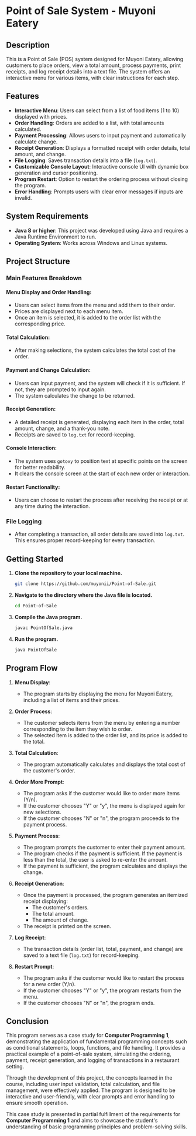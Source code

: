 # Point of Sale System - Muyoni Eatery

## Description
This is a Point of Sale (POS) system designed for Muyoni Eatery, allowing customers to place orders, view a total amount, process payments, print receipts, and log receipt details into a text file. The system offers an interactive menu for various items, with clear instructions for each step.

## Features
- **Interactive Menu**: Users can select from a list of food items (1 to 10) displayed with prices.
- **Order Handling**: Orders are added to a list, with total amounts calculated.
- **Payment Processing**: Allows users to input payment and automatically calculate change.
- **Receipt Generation**: Displays a formatted receipt with order details, total amount, and change.
- **File Logging**: Saves transaction details into a file (`log.txt`).
- **Customizable Console Layout**: Interactive console UI with dynamic box generation and cursor positioning.
- **Program Restart**: Option to restart the ordering process without closing the program.
- **Error Handling**: Prompts users with clear error messages if inputs are invalid.

## System Requirements
- **Java 8 or higher**: This project was developed using Java and requires a Java Runtime Environment to run.
- **Operating System**: Works across Windows and Linux systems.

## Project Structure
### Main Features Breakdown
#### Menu Display and Order Handling:
- Users can select items from the menu and add them to their order.
- Prices are displayed next to each menu item.
- Once an item is selected, it is added to the order list with the corresponding price.

#### Total Calculation:
- After making selections, the system calculates the total cost of the order.

#### Payment and Change Calculation:
- Users can input payment, and the system will check if it is sufficient. If not, they are prompted to input again.
- The system calculates the change to be returned.

#### Receipt Generation:
- A detailed receipt is generated, displaying each item in the order, total amount, change, and a thank-you note.
- Receipts are saved to `log.txt` for record-keeping.

#### Console Interaction:
- The system uses `gotoxy` to position text at specific points on the screen for better readability.
- It clears the console screen at the start of each new order or interaction.

#### Restart Functionality:
- Users can choose to restart the process after receiving the receipt or at any time during the interaction.

### File Logging
- After completing a transaction, all order details are saved into `log.txt`. This ensures proper record-keeping for every transaction.

## Getting Started
1. **Clone the repository to your local machine.**
   ```bash
   git clone https://github.com/muyonii/Point-of-Sale.git
2. **Navigate to the directory where the Java file is located.**
   ```bash
   cd Point-of-Sale
3. **Compile the Java program.**
   ```bash
   javac PointOfSale.java
4. **Run the program.**
   ```bash
   java PointOfSale

## Program Flow

1. **Menu Display**: 
   - The program starts by displaying the menu for Muyoni Eatery, including a list of items and their prices.

2. **Order Process**: 
   - The customer selects items from the menu by entering a number corresponding to the item they wish to order.
   - The selected item is added to the order list, and its price is added to the total.

3. **Total Calculation**: 
   - The program automatically calculates and displays the total cost of the customer's order.

4. **Order More Prompt**: 
   - The program asks if the customer would like to order more items (Y/n).
   - If the customer chooses "Y" or "y", the menu is displayed again for new selections.
   - If the customer chooses "N" or "n", the program proceeds to the payment process.

5. **Payment Process**: 
   - The program prompts the customer to enter their payment amount.
   - The program checks if the payment is sufficient. If the payment is less than the total, the user is asked to re-enter the amount.
   - If the payment is sufficient, the program calculates and displays the change.

6. **Receipt Generation**: 
   - Once the payment is processed, the program generates an itemized receipt displaying:
     - The customer's orders.
     - The total amount.
     - The amount of change.
   - The receipt is printed on the screen.

7. **Log Receipt**: 
   - The transaction details (order list, total, payment, and change) are saved to a text file (`log.txt`) for record-keeping.

8. **Restart Prompt**: 
   - The program asks if the customer would like to restart the process for a new order (Y/n).
   - If the customer chooses "Y" or "y", the program restarts from the menu.
   - If the customer chooses "N" or "n", the program ends.

## Conclusion

This program serves as a case study for **Computer Programming 1**, demonstrating the application of fundamental programming concepts such as conditional statements, loops, functions, and file handling. It provides a practical example of a point-of-sale system, simulating the ordering, payment, receipt generation, and logging of transactions in a restaurant setting.

Through the development of this project, the concepts learned in the course, including user input validation, total calculation, and file management, were effectively applied. The program is designed to be interactive and user-friendly, with clear prompts and error handling to ensure smooth operation.

This case study is presented in partial fulfillment of the requirements for **Computer Programming 1** and aims to showcase the student's understanding of basic programming principles and problem-solving skills.
